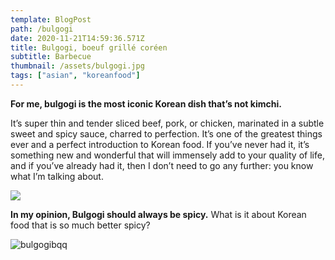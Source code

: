 ```yaml
---
template: BlogPost
path: /bulgogi
date: 2020-11-21T14:59:36.571Z
title: Bulgogi, boeuf grillé coréen
subtitle: Barbecue
thumbnail: /assets/bulgogi.jpg
tags: ["asian", "koreanfood"]
---
```


**For me, bulgogi is the most iconic Korean dish that’s not kimchi.**

It’s super thin and tender sliced beef, pork, or chicken, marinated in a subtle sweet and spicy sauce, charred to perfection. It’s one of the greatest things ever and a perfect introduction to Korean food. If you’ve never had it, it’s something new and wonderful that will immensely add to your quality of life, and if you’ve already had it, then I don’t need to go any further: you know what I’m talking about.

![](/assets/bulgogi1.jpg)

**In my opinion, Bulgogi should always be spicy.** What is it about Korean food that is so much better spicy?

![bulgogibqq](https://iamafoodblog.b-cdn.net/wp-content/uploads/2020/11/korean-bbq-8050.jpg)
